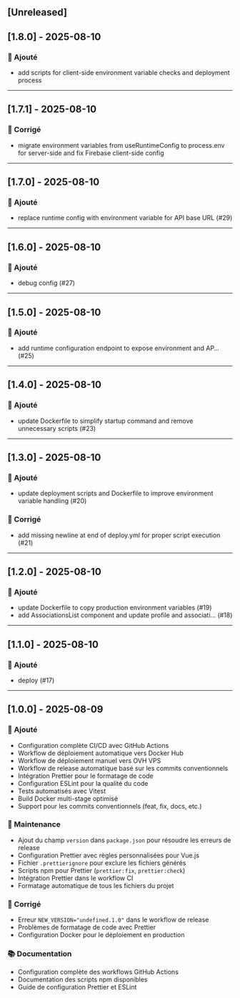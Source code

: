 ## [Unreleased]
## [1.8.0] - 2025-08-10

### 🚀 Ajouté
- add scripts for client-side environment variable checks and deployment process

---

## [1.7.1] - 2025-08-10

### 🐛 Corrigé
- migrate environment variables from useRuntimeConfig to process.env for server-side and fix Firebase client-side config

---

## [1.7.0] - 2025-08-10

### 🚀 Ajouté
- replace runtime config with environment variable for API base URL (#29)

---

## [1.6.0] - 2025-08-10

### 🚀 Ajouté
- debug config (#27)

---

## [1.5.0] - 2025-08-10

### 🚀 Ajouté
- add runtime configuration endpoint to expose environment and AP… (#25)

---

## [1.4.0] - 2025-08-10

### 🚀 Ajouté
- update Dockerfile to simplify startup command and remove unnecessary scripts (#23)

---

## [1.3.0] - 2025-08-10

### 🚀 Ajouté
- update deployment scripts and Dockerfile to improve environment variable handling (#20)

### 🐛 Corrigé
- add missing newline at end of deploy.yml for proper script execution (#21)

---

## [1.2.0] - 2025-08-10

### 🚀 Ajouté
- update Dockerfile to copy production environment variables (#19)
- add AssociationsList component and update profile and associati… (#18)

---

## [1.1.0] - 2025-08-10

### 🚀 Ajouté
- deploy (#17)

---


## [1.0.0] - 2025-08-09

### 🚀 Ajouté
- Configuration complète CI/CD avec GitHub Actions
- Workflow de déploiement automatique vers Docker Hub
- Workflow de déploiement manuel vers OVH VPS
- Workflow de release automatique basé sur les commits conventionnels
- Intégration Prettier pour le formatage de code
- Configuration ESLint pour la qualité du code
- Tests automatisés avec Vitest
- Build Docker multi-stage optimisé
- Support pour les commits conventionnels (feat, fix, docs, etc.)

### 🔧 Maintenance
- Ajout du champ `version` dans `package.json` pour résoudre les erreurs de release
- Configuration Prettier avec règles personnalisées pour Vue.js
- Fichier `.prettierignore` pour exclure les fichiers générés
- Scripts npm pour Prettier (`prettier:fix`, `prettier:check`)
- Intégration Prettier dans le workflow CI
- Formatage automatique de tous les fichiers du projet

### 🐛 Corrigé
- Erreur `NEW_VERSION="undefined.1.0"` dans le workflow de release
- Problèmes de formatage de code avec Prettier
- Configuration Docker pour le déploiement en production

### 📚 Documentation
- Configuration complète des workflows GitHub Actions
- Documentation des scripts npm disponibles
- Guide de configuration Prettier et ESLint

